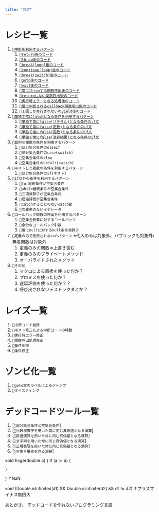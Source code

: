 ```yaml
---
title: "目次"
---
```


# レシピ一覧

1. [`🔖中断を利用するパターン`](./p_after)
    1. [`🧪return後のコード`](./r_after_return)
    1. [`🧪throw後のコード`](./r_after_throw)
    1. [`🧪break(loop)後のコード`](./r_after_loop_break)
    1. [`🧪continue(loop)後のコード`](./r_after_loop_continue)
    1. [`🧪break(switch)後のコード`](./r_after_switch_break)
    1. [`🧪goto後のコード`](./r_after_goto)
    1. [`🧪exit後のコード`](./r_after_exit)
    1. [`🧪常にthrowする関数呼出後のコード`](./r_after_func_throw)
    1. [`🧪returnしない関数呼出後のコード`](./r_after_func_not_return)
    1. [`🧪実行時エラーとなる処理後のコード`](./r_after_runtime_error)
    1. [`🧪常に中断されるcallback関数呼出後のコード`](./r_after_break_yield)
    1. [`🧪１回しか実行されないのyield後のコード`](./r_after_generator_yield)
1. [`🔖単独で常にfalseとなる条件を利用するパターン`](./p_simple_if)
    1. [`🧪単独で常にfalse(リテラル)となる条件のif文`](./r_simple_if_literal)
    1. [`🧪単独で常にfalse(定数)となる条件のif文`](./r_simple_if_const)
    1. [`🧪単独で常にfalse(変数)となる条件のif文`](./r_simple_if_variable)
    1. [`🧪単独で常にfalse(演算結果)となる条件のif文`](./r_simple_if_operation)
1. `🔖並列な複数の条件を利用するパターン`
    1. `🧪部分集合条件のelseif`
    1. `🧪部分集合条件のcase(switch)`
    1. `🧪空集合条件のelse`
    1. `🧪空集合条件のdefalt(switch)`
1. `🔖ネストした複数の条件を利用するパターン`
    1. `🧪部分集合条件のif(ネスト)`
1. `🔖if以外の条件を利用するパターン`
    1. `🧪for継続条件が空集合条件`
    1. `🧪while継続条件が空集合条件`
    1. `🧪三項演算子が空集合条件`
    1. `🧪短絡評価が空集合条件`
    1. `🧪catchすることのないcatch節`
    1. `🧪次要素のないイテレータ`
1. `🔖コールバック関数の呼出を利用するパターン`
    1. `🧪空集合要素に対するコールバック`
    1. `🧪余分なコールバック引数`
    1. `🧪常にnullに対するnull条件演算子`
1. `🔖定義のみで使用されないのパターン` ※代入のみは対象外、パブリックも対象外/無名関数は対象外
    1. 定義のみの関数⇒上書き含む
    1. 定義のみのプライベートメソッド
    1. オーバライドされたメソッド
1. `🔖その他`
    1. マクロによる置換を使った何か？
    1. プロミスを使った何か？
    1. 遅延評価を使った何か？？
    1. 呼び出されないデストラクタとか？

# レイズ一覧

1. `👼中断コード削除`
1. `👼ネスト修正による中断コードの移動`
1. `👼実行時エラー修正`
1. `👼関数呼出処理修正`
1. `👼条件削除`
1. `👼条件修正`


# ゾンビ化一覧

1. `🧟goto文のラベルによるジャンプ`
1. `🧟ホイスティング`

# デッドコードツール一覧

1. [`🔪部分集合条件と空集合条件`]
1. [`🔪比較演算子を用いた常に同じ真偽値となる演算`]
1. [`🔪数値演算を用いた常に同じ真偽値となる演算`]  
1. [`🔪文字列を用いた常に同じ真偽値となる演算`]  
1. [`🔪正規表現を用いた常に同じ真偽値となる演算`]  
1. [`🔪空集合要素を作る演算`]








void hoge(double a) {
    if (a != a) {

    }
}
↑NaN

void (Double.isInfinited(d1) && Double.isinfinite(d2) && d1 != d2)
↑プラスマイナス無限大




あとがき。
デッドコードを作れないプログラミング言語
